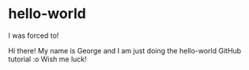 # hello-world
I was forced to!

Hi there!
My name is George and I am just doing the hello-world GitHub tutorial :o
Wish me luck!
